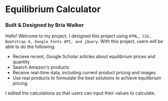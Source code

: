 # Equilibrium Calculator 
### Built & Designed by Bria Walker

Hello! Welcome to my project. I designed this project using `HTML, CSS, Bootstrap 4, Google Fonts API, and jQuery`. 
With this project, users will be able to do the following: 

- Recieve recent, Google Scholar articles about equilibrium prices and quantity
- Search Amazon's products 
- Receive real-time data, including current product pricing and images  
- Use real products to formulate the best solutions to achieve equilibrium pricing.

I edited the calculations so that users can input their values to calculate.
